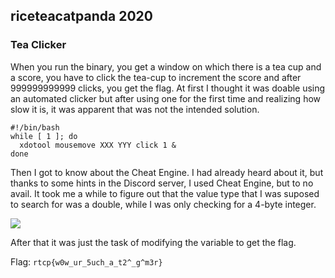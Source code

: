## riceteacatpanda 2020
### Tea Clicker

When you run the binary, you get a window on which there is a tea cup and
a score, you have to click the tea-cup to increment the score and after
999999999999 clicks, you get the flag. At first I thought it was doable
using an automated clicker but after using one for the first time and
realizing how slow it is, it was apparent that was not the intended
solution.

```
#!/bin/bash
while [ 1 ]; do
  xdotool mousemove XXX YYY click 1 &
done
```

Then I got to know about the Cheat Engine. I had already heard about it,
but thanks to some hints in the Discord server, I used Cheat Engine, but
to no avail. It took me a while to figure out that the value type that I
was suposed to search for was a double, while I was only checking for a
4-byte integer.

![](ce.png)

After that it was just the task of modifying the variable to get the flag.

Flag: `rtcp{w0w_ur_5uch_a_t2^_g^m3r}`

